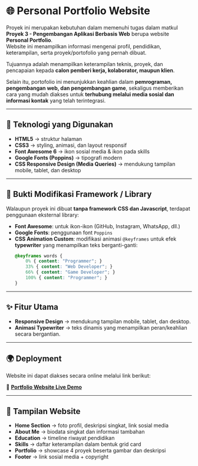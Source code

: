 

# 🌐 Personal Portfolio Website

Proyek ini merupakan kebutuhan dalam memenuhi tugas dalam matkul **Proyek 3 - Pengembangan Aplikasi Berbasis Web** berupa website **Personal Portfolio**.  
Website ini menampilkan informasi mengenai profil, pendidikan, keterampilan, serta proyek/portofolio yang pernah dibuat.  

Tujuannya adalah menampilkan keterampilan teknis, proyek, dan pencapaian kepada **calon pemberi kerja, kolaborator, maupun klien**.  

Selain itu, portofolio ini menunjukkan keahlian dalam **pemrograman, pengembangan web, dan pengembangan game**, sekaligus memberikan cara yang mudah diakses untuk **terhubung melalui media sosial dan informasi kontak** yang telah terintegrasi.

---

## 🚀 Teknologi yang Digunakan
- **HTML5** → struktur halaman
- **CSS3** → styling, animasi, dan layout responsif
- **Font Awesome 6** → ikon sosial media & ikon pada skills
- **Google Fonts (Poppins)** → tipografi modern
- **CSS Responsive Design (Media Queries)** → mendukung tampilan mobile, tablet, dan desktop

---

## 🔧 Bukti Modifikasi Framework / Library
Walaupun proyek ini dibuat **tanpa framework CSS dan Javascript**, terdapat penggunaan eksternal library:
- **Font Awesome**: untuk ikon-ikon (GitHub, Instagram, WhatsApp, dll.)
- **Google Fonts**: penggunaan font `Poppins`
- **CSS Animation Custom**: modifikasi animasi `@keyframes` untuk efek **typewriter** yang menampilkan teks berganti-ganti:
  ```css
  @keyframes words {
      0% { content: "Programmer"; }
      33% { content: "Web Developer"; }
      66% { content: "Game Developer"; }
      100% { content: "Programmer"; }
  }

---

## ✨ Fitur Utama  

- **Responsive Design** → mendukung tampilan mobile, tablet, dan desktop.  
- **Animasi Typewriter** → teks dinamis yang menampilkan peran/keahlian secara bergantian.  

---

## 🌍 Deployment  
Website ini dapat diakses secara online melalui link berikut:  

🔗 **[Portfolio Website Live Demo](https://faiz-cv.netlify.app/)**  

---

## 📸 Tampilan Website  

- **Home Section** → foto profil, deskripsi singkat, link sosial media  
- **About Me** → biodata singkat dan informasi tambahan  
- **Education** → timeline riwayat pendidikan  
- **Skills** → daftar keterampilan dalam bentuk grid card  
- **Portfolio** → showcase 4 proyek beserta gambar dan deskripsi  
- **Footer** → link sosial media + copyright  
